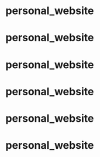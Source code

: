 # personal_website
# personal_website
# personal_website
# personal_website
# personal_website
# personal_website
